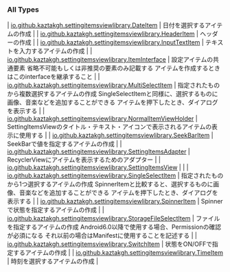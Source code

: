

### All Types

| [io.github.kaztakgh.settingitemsviewlibrary.DateItem](../io.github.kaztakgh.settingitemsviewlibrary/-date-item/index.md) | 日付を選択するアイテムの作成 |
| [io.github.kaztakgh.settingitemsviewlibrary.HeaderItem](../io.github.kaztakgh.settingitemsviewlibrary/-header-item/index.md) | ヘッダーの作成 |
| [io.github.kaztakgh.settingitemsviewlibrary.InputTextItem](../io.github.kaztakgh.settingitemsviewlibrary/-input-text-item/index.md) | テキストを入力するアイテムの作成 |
| [io.github.kaztakgh.settingitemsviewlibrary.ItemInterface](../io.github.kaztakgh.settingitemsviewlibrary/-item-interface/index.md) | 設定アイテムの共通要素     省略不可能もしくは非推奨の要素のみ記載する         アイテムを作成するときはこのinterfaceを継承すること |
| [io.github.kaztakgh.settingitemsviewlibrary.MultiSelectItem](../io.github.kaztakgh.settingitemsviewlibrary/-multi-select-item/index.md) | 指定されたものから複数選択するアイテムの作成     SingleSelectItemと同様に、選択するものに画像、音楽などを追加することができる         アイテムを押下したとき、ダイアログを表示する |
| [io.github.kaztakgh.settingitemsviewlibrary.NormalItemViewHolder](../io.github.kaztakgh.settingitemsviewlibrary/-normal-item-view-holder/index.md) | SettingItemsViewのタイトル・テキスト・アイコンで表示されるアイテムの表示に使用する |
| [io.github.kaztakgh.settingitemsviewlibrary.SeekBarItem](../io.github.kaztakgh.settingitemsviewlibrary/-seek-bar-item/index.md) | SeekBarで値を指定するアイテムの作成 |
| [io.github.kaztakgh.settingitemsviewlibrary.SettingItemsAdapter](../io.github.kaztakgh.settingitemsviewlibrary/-setting-items-adapter/index.md) | RecyclerViewにアイテムを表示するためのアダプター |
| [io.github.kaztakgh.settingitemsviewlibrary.SettingItemsView](../io.github.kaztakgh.settingitemsviewlibrary/-setting-items-view/index.md) |  |
| [io.github.kaztakgh.settingitemsviewlibrary.SingleSelectItem](../io.github.kaztakgh.settingitemsviewlibrary/-single-select-item/index.md) | 指定されたものから1つ選択するアイテムの作成     SpinnerItemと比較すると、選択するものに画像、音楽などを追加することができる         アイテムを押下したとき、ダイアログを表示する |
| [io.github.kaztakgh.settingitemsviewlibrary.SpinnerItem](../io.github.kaztakgh.settingitemsviewlibrary/-spinner-item/index.md) | Spinnerで状態を指定するアイテムの作成 |
| [io.github.kaztakgh.settingitemsviewlibrary.StorageFileSelectItem](../io.github.kaztakgh.settingitemsviewlibrary/-storage-file-select-item/index.md) | ファイルを指定するアイテムの作成     Android6.0以降で使用する場合、Permissionの確認が必須になる         それ以前の場合はManifestに使用することを記述する |
| [io.github.kaztakgh.settingitemsviewlibrary.SwitchItem](../io.github.kaztakgh.settingitemsviewlibrary/-switch-item/index.md) | 状態をON/OFFで指定するアイテムの作成 |
| [io.github.kaztakgh.settingitemsviewlibrary.TimeItem](../io.github.kaztakgh.settingitemsviewlibrary/-time-item/index.md) | 時刻を選択するアイテムの作成 |

